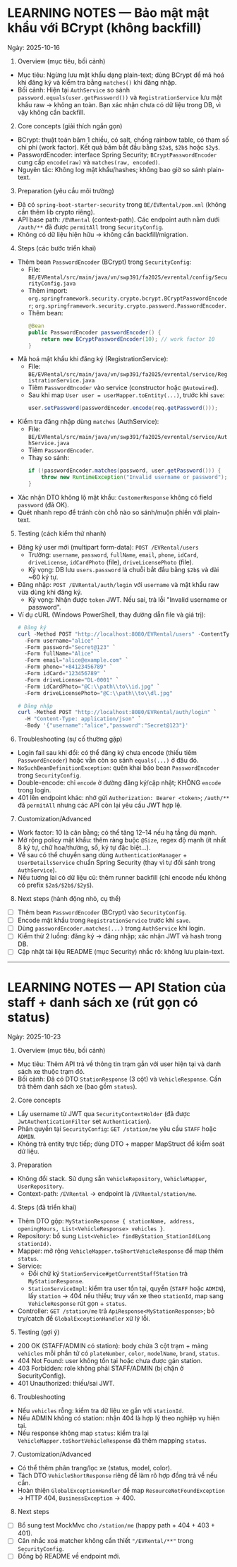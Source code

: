 # LEARNING NOTES — Bảo mật mật khẩu với BCrypt (không backfill)

Ngày: 2025-10-16

1) Overview (mục tiêu, bối cảnh)
- Mục tiêu: Ngừng lưu mật khẩu dạng plain-text; dùng BCrypt để mã hoá khi đăng ký và kiểm tra bằng `matches()` khi đăng nhập.
- Bối cảnh: Hiện tại `AuthService` so sánh `password.equals(user.getPassword())` và `RegistrationService` lưu mật khẩu raw → không an toàn. Bạn xác nhận chưa có dữ liệu trong DB, vì vậy không cần backfill.

2) Core concepts (giải thích ngắn gọn)
- BCrypt: thuật toán băm 1 chiều, có salt, chống rainbow table, có tham số chi phí (work factor). Kết quả băm bắt đầu bằng `$2a$`, `$2b$` hoặc `$2y$`.
- PasswordEncoder: interface Spring Security; `BCryptPasswordEncoder` cung cấp `encode(raw)` và `matches(raw, encoded)`.
- Nguyên tắc: Không log mật khẩu/hashes; không bao giờ so sánh plain-text.

3) Preparation (yêu cầu môi trường)
- Đã có `spring-boot-starter-security` trong `BE/EVRental/pom.xml` (không cần thêm lib crypto riêng).
- API base path: `/EVRental` (context-path). Các endpoint auth nằm dưới `/auth/**` đã được `permitAll` trong `SecurityConfig`.
- Không có dữ liệu hiện hữu → không cần backfill/migration.

4) Steps (các bước triển khai)
- Thêm bean `PasswordEncoder` (BCrypt) trong `SecurityConfig`:
  - File: `BE/EVRental/src/main/java/vn/swp391/fa2025/evrental/config/SecurityConfig.java`
  - Thêm import: `org.springframework.security.crypto.bcrypt.BCryptPasswordEncoder`; `org.springframework.security.crypto.password.PasswordEncoder`.
  - Thêm bean:
    ```java
    @Bean
    public PasswordEncoder passwordEncoder() {
        return new BCryptPasswordEncoder(10); // work factor 10
    }
    ```
- Mã hoá mật khẩu khi đăng ký (RegistrationService):
  - File: `BE/EVRental/src/main/java/vn/swp391/fa2025/evrental/service/RegistrationService.java`
  - Tiêm `PasswordEncoder` vào service (constructor hoặc `@Autowired`).
  - Sau khi map `User user = userMapper.toEntity(...)`, trước khi `save`:
    ```java
    user.setPassword(passwordEncoder.encode(req.getPassword()));
    ```
- Kiểm tra đăng nhập dùng `matches` (AuthService):
  - File: `BE/EVRental/src/main/java/vn/swp391/fa2025/evrental/service/AuthService.java`
  - Tiêm `PasswordEncoder`.
  - Thay so sánh:
    ```java
    if (!passwordEncoder.matches(password, user.getPassword())) {
        throw new RuntimeException("Invalid username or password");
    }
    ```
- Xác nhận DTO không lộ mật khẩu: `CustomerResponse` không có field `password` (đã OK).
- Quét nhanh repo để tránh còn chỗ nào so sánh/muộn phiền với plain-text.

5) Testing (cách kiểm thử nhanh)
- Đăng ký user mới (multipart form-data): `POST /EVRental/users`
  - Trường: `username`, `password`, `fullName`, `email`, `phone`, `idCard`, `driveLicense`, `idCardPhoto` (file), `driveLicensePhoto` (file).
  - Kỳ vọng: DB lưu `users.password` là chuỗi bắt đầu bằng `$2b$` và dài ~60 ký tự.
- Đăng nhập: `POST /EVRental/auth/login` với `username` và mật khẩu raw vừa dùng khi đăng ký.
  - Kỳ vọng: Nhận được `token` JWT. Nếu sai, trả lỗi "Invalid username or password".
- Ví dụ cURL (Windows PowerShell, thay đường dẫn file và giá trị):
  ```powershell
  # Đăng ký
  curl -Method POST "http://localhost:8080/EVRental/users" -ContentType "multipart/form-data" `
    -Form username="alice" `
    -Form password="Secret@123" `
    -Form fullName="Alice" `
    -Form email="alice@example.com" `
    -Form phone="+84123456789" `
    -Form idCard="123456789" `
    -Form driveLicense="DL-0001" `
    -Form idCardPhoto="@C:\\path\\to\\id.jpg" `
    -Form driveLicensePhoto="@C:\\path\\to\\dl.jpg"

  # Đăng nhập
  curl -Method POST "http://localhost:8080/EVRental/auth/login" `
    -H "Content-Type: application/json" `
    -Body '{"username":"alice","password":"Secret@123"}'
  ```

6) Troubleshooting (sự cố thường gặp)
- Login fail sau khi đổi: có thể đăng ký chưa encode (thiếu tiêm `PasswordEncoder`) hoặc vẫn còn so sánh `equals(...)` ở đâu đó.
- `NoSuchBeanDefinitionException`: quên khai báo bean `PasswordEncoder` trong `SecurityConfig`.
- Double-encode: chỉ `encode` ở đường đăng ký/cập nhật; KHÔNG `encode` trong login.
- 401 lên endpoint khác: nhớ gửi `Authorization: Bearer <token>`; `/auth/**` đã `permitAll` nhưng các API còn lại yêu cầu JWT hợp lệ.

7) Customization/Advanced
- Work factor: 10 là cân bằng; có thể tăng 12–14 nếu hạ tầng đủ mạnh.
- Mở rộng policy mật khẩu: thêm ràng buộc `@Size`, regex độ mạnh (ít nhất 8 ký tự, chữ hoa/thường, số, ký tự đặc biệt...).
- Về sau có thể chuyển sang dùng `AuthenticationManager` + `UserDetailsService` chuẩn Spring Security (thay vì tự đối sánh trong `AuthService`).
- Nếu tương lai có dữ liệu cũ: thêm runner backfill (chỉ encode nếu không có prefix `$2a$/$2b$/$2y$`).

8) Next steps (hành động nhỏ, cụ thể)
- [ ] Thêm bean `PasswordEncoder` (BCrypt) vào `SecurityConfig`.
- [ ] Encode mật khẩu trong `RegistrationService` trước khi `save`.
- [ ] Dùng `passwordEncoder.matches(...)` trong `AuthService` khi login.
- [ ] Kiểm thử 2 luồng: đăng ký → đăng nhập; xác nhận JWT và hash trong DB.
- [ ] Cập nhật tài liệu README (mục Security) nhắc rõ: không lưu plain-text.

---

# LEARNING NOTES — API Station của staff + danh sách xe (rút gọn có status)

Ngày: 2025-10-23

1) Overview (mục tiêu, bối cảnh)
- Mục tiêu: Thêm API trả về thông tin trạm gắn với user hiện tại và danh sách xe thuộc trạm đó.
- Bối cảnh: Đã có DTO `StationResponse` (3 cột) và `VehicleResponse`. Cần trả thêm danh sách xe (bao gồm `status`).

2) Core concepts
- Lấy username từ JWT qua `SecurityContextHolder` (đã được `JwtAuthenticationFilter` set `Authentication`).
- Phân quyền tại `SecurityConfig`: `GET /station/me` yêu cầu `STAFF` hoặc `ADMIN`.
- Không trả entity trực tiếp; dùng DTO + mapper MapStruct để kiểm soát dữ liệu.

3) Preparation
- Không đổi stack. Sử dụng sẵn `VehicleRepository`, `VehicleMapper`, `UserRepository`.
- Context-path: `/EVRental` → endpoint là `/EVRental/station/me`.

4) Steps (đã triển khai)
- Thêm DTO gộp: `MyStationResponse { stationName, address, openingHours, List<VehicleResponse> vehicles }`.
- Repository: bổ sung `List<Vehicle> findByStation_StationId(Long stationId)`.
- Mapper: mở rộng `VehicleMapper.toShortVehicleResponse` để map thêm `status`.
- Service:
  - Đổi chữ ký `StationService#getCurrentStaffStation` trả `MyStationResponse`.
  - `StationServiceImpl`: kiểm tra user tồn tại, quyền (`STAFF` hoặc `ADMIN`), lấy `station` → 404 nếu thiếu; truy vấn xe theo `stationId`, map sang `VehicleResponse` rút gọn + `status`.
- Controller: `GET /station/me` trả `ApiResponse<MyStationResponse>`; bỏ try/catch để `GlobalExceptionHandler` xử lý lỗi.

5) Testing (gợi ý)
- 200 OK (STAFF/ADMIN có station): body chứa 3 cột trạm + mảng `vehicles` mỗi phần tử có `plateNumber`, `color`, `modelName`, `brand`, `status`.
- 404 Not Found: user không tồn tại hoặc chưa được gán station.
- 403 Forbidden: role không phải STAFF/ADMIN (bị chặn ở SecurityConfig).
- 401 Unauthorized: thiếu/sai JWT.

6) Troubleshooting
- Nếu `vehicles` rỗng: kiểm tra dữ liệu xe gắn với `stationId`.
- Nếu ADMIN không có station: nhận 404 là hợp lý theo nghiệp vụ hiện tại.
- Nếu response không map `status`: kiểm tra lại `VehicleMapper.toShortVehicleResponse` đã thêm mapping `status`.

7) Customization/Advanced
- Có thể thêm phân trang/lọc xe (status, model, color).
- Tách DTO `VehicleShortResponse` riêng để làm rõ hợp đồng trả về nếu cần.
- Hoàn thiện `GlobalExceptionHandler` để map `ResourceNotFoundException` → HTTP 404, `BusinessException` → 400.

8) Next steps
- [ ] Bổ sung test MockMvc cho `/station/me` (happy path + 404 + 403 + 401).
- [ ] Cân nhắc xoá matcher không cần thiết `"/EVRental/**"` trong `SecurityConfig`.
- [ ] Đồng bộ README về endpoint mới.

